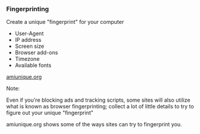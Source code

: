 ### Fingerprinting

Create a unique "fingerprint" for your computer

* <!-- .element: class="fragment" --> User-Agent
* <!-- .element: class="fragment" --> IP address
* <!-- .element: class="fragment" --> Screen size
* <!-- .element: class="fragment" --> Browser add-ons
* <!-- .element: class="fragment" --> Timezone
* <!-- .element: class="fragment" --> Available fonts

[amiunique.org](https://amiunique.org/fp)<!-- .element: class="fragment" target="_blank" rel="noopener" -->

Note:

Even if you're blocking ads and tracking scripts, some sites will also utilize what is known as browser fingerprinting; collect a lot of little details to try to figure out your unique "fingerprint"

amiunique.org shows some of the ways sites can try to fingerprint you.
